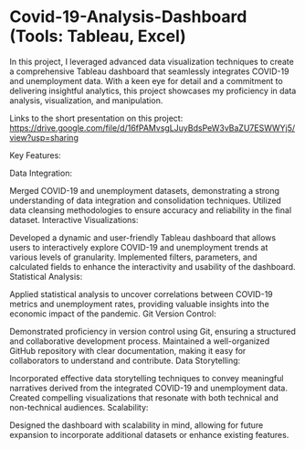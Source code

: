 # Covid-19-Analysis-Dashboard (Tools: Tableau, Excel)

In this project, I leveraged advanced data visualization techniques to create a comprehensive Tableau dashboard that seamlessly integrates COVID-19 and unemployment data. With a keen eye for detail and a commitment to delivering insightful analytics, this project showcases my proficiency in data analysis, visualization, and manipulation.

Links to the short presentation on this project: https://drive.google.com/file/d/16fPAMvsgLJuyBdsPeW3vBaZU7ESWWYj5/view?usp=sharing

Key Features:

Data Integration:

Merged COVID-19 and unemployment datasets, demonstrating a strong understanding of data integration and consolidation techniques.
Utilized data cleansing methodologies to ensure accuracy and reliability in the final dataset.
Interactive Visualizations:

Developed a dynamic and user-friendly Tableau dashboard that allows users to interactively explore COVID-19 and unemployment trends at various levels of granularity.
Implemented filters, parameters, and calculated fields to enhance the interactivity and usability of the dashboard.
Statistical Analysis:

Applied statistical analysis to uncover correlations between COVID-19 metrics and unemployment rates, providing valuable insights into the economic impact of the pandemic.
Git Version Control:

Demonstrated proficiency in version control using Git, ensuring a structured and collaborative development process.
Maintained a well-organized GitHub repository with clear documentation, making it easy for collaborators to understand and contribute.
Data Storytelling:

Incorporated effective data storytelling techniques to convey meaningful narratives derived from the integrated COVID-19 and unemployment data.
Created compelling visualizations that resonate with both technical and non-technical audiences.
Scalability:

Designed the dashboard with scalability in mind, allowing for future expansion to incorporate additional datasets or enhance existing features.
